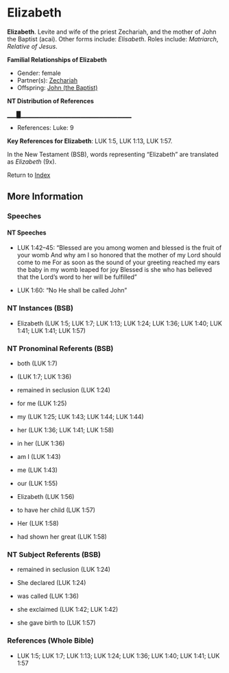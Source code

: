 # Elizabeth
**Elizabeth**. 
Levite and wife of the priest Zechariah, and the mother of John the Baptist (acai). 
Other forms include: 
*Elisabeth*. 
Roles include: 
_Matriarch_, _Relative of Jesus_. 




**Familial Relationships of Elizabeth**


* Gender: female
* Partner(s): [Zechariah](Zechariah.md)
* Offspring: [John (the Baptist)](John.md)


**NT Distribution of References**

▁▁█▁▁▁▁▁▁▁▁▁▁▁▁▁▁▁▁▁▁▁▁▁▁▁▁
* References: Luke: 9



**Key References for Elizabeth**: 
LUK 1:5, LUK 1:13, LUK 1:57. 




In the New Testament (BSB), words representing “Elizabeth” are translated as 
*Elizabeth* (9x). 


Return to [Index](00-Index.md)

## More Information

### Speeches

#### NT Speeches

* LUK 1:42–45: “Blessed are you among women and blessed is the fruit of your womb And why am I so honored that the mother of my Lord should come to me For as soon as the sound of your greeting reached my ears the baby in my womb leaped for joy Blessed is she who has believed that the Lord’s word to her will be fulfilled”

* LUK 1:60: “No He shall be called John”

### NT Instances (BSB)

* Elizabeth (LUK 1:5; LUK 1:7; LUK 1:13; LUK 1:24; LUK 1:36; LUK 1:40; LUK 1:41; LUK 1:41; LUK 1:57)



### NT Pronominal Referents (BSB)

* both (LUK 1:7)

*  (LUK 1:7; LUK 1:36)

* remained in seclusion (LUK 1:24)

* for me (LUK 1:25)

* my (LUK 1:25; LUK 1:43; LUK 1:44; LUK 1:44)

* her (LUK 1:36; LUK 1:41; LUK 1:58)

* in her (LUK 1:36)

* am I (LUK 1:43)

* me (LUK 1:43)

* our (LUK 1:55)

* Elizabeth (LUK 1:56)

* to have her child (LUK 1:57)

* Her (LUK 1:58)

* had shown her great (LUK 1:58)



### NT Subject Referents (BSB)

* remained in seclusion (LUK 1:24)

* She declared (LUK 1:24)

* was called (LUK 1:36)

* she exclaimed (LUK 1:42; LUK 1:42)

* she gave birth to (LUK 1:57)



### References (Whole Bible)

* LUK 1:5; LUK 1:7; LUK 1:13; LUK 1:24; LUK 1:36; LUK 1:40; LUK 1:41; LUK 1:57



